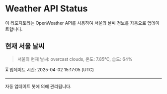 
# Weather API Status

이 리포지토리는 OpenWeather API를 사용하여 서울의 날씨 정보를 자동으로 업데이트합니다.

## 현재 서울 날씨
> 서울의 현재 날씨: overcast clouds, 온도: 7.85°C, 습도: 64%

⏳ 업데이트 시간: 2025-04-02 15:17:05 (UTC)

---
자동 업데이트 봇에 의해 관리됩니다.
